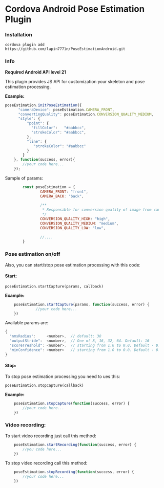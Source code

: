 # Cordova Android Pose Estimation Plugin

### Installation
`cordova plugin add https://github.com/lapin7771n/PoseEstimationAndroid.git`

### Info
**Required Android API level 21**

This plugin provides JS API for customization your skeleton and pose estimation processing.

**Example:**
```javascript
poseEstimation.initPoseEstimation({
      "cameraDevice": poseEstimation.CAMERA_FRONT,
      "convertingQuality": poseEstimation.CONVERSION_QUALITY_MEDIUM,
      "style": {
          "point": {
            "fillColor":   "#aabbcc",
            "strokeColor": "#aabbcc",
          },
          "line": {
             "strokeColor": "#aabbcc"
          }
        }
    }, function(success, error){
        //your code here...
    });
```
Sample of params:

```javascript
        const poseEstimation = {
                CAMERA_FRONT: "front",
                CAMERA_BACK: "back",
                
                /**
                 * Responsible for conversion quality of image from camera frames
                 */
                CONVERSION_QUALITY_HIGH: "high",
                CONVERSION_QUALITY_MEDIUM: "medium",
                CONVERSION_QUALITY_LOW: "low",
                
                //....
        }
```


### Pose estimation on/off

Also, you can start/stop pose estimation processing with this code: 

#### Start:
`poseEstimation.startCapture(params, callback)`

**Example:**

```javascript
    poseEstimation.startCapture(params, function(success, error) {
              //your code here...
    })
```

Available params are:
```javascript
{
  "nmsRadius":     <number>,  // default: 30
  "outputStride":  <number>,  // One of 8, 16, 32, 64. Default: 16
  "scoreTreshold": <number>,  // starting from 1.0 to 0.0. Default - 0.5;
  "minConfidence": <number>   // starting from 1.0 to 0.0. Default - 0.05;
}
```

#### Stop:
To stop pose estimation processing you need to ues this:

`poseEstimation.stopCapture(callback)`

**Example:**

```javascript
    poseEstimation.stopCapture(function(success, error) {
        //your code here...      
    })
``` 


### Video recording:
To start video recording just call this method:

```javascript
    poseEstimation.startRecording(function(success, error) {
        //you code here...      
    })
```

To stop video recording call this method:

```javascript
    poseEstimation.stopRecording(function(success, error) {
        //your code here...      
    })
```
